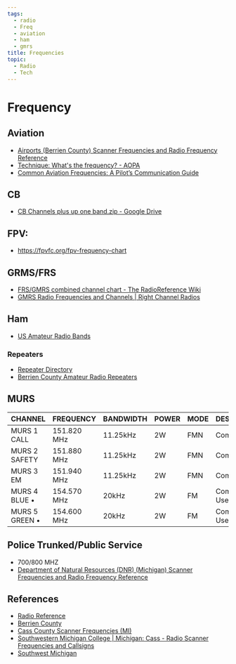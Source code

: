 ```yaml
---
tags:
  - radio
  - Freq
  - aviation
  - ham
  - gmrs
title: Frequencies
topic:
  - Radio
  - Tech
---
```

# Frequency
## Aviation
- [Airports (Berrien County) Scanner Frequencies and Radio Frequency Reference](https://www.radioreference.com/db/aid/7690)
- [Technique: What's the frequency? - AOPA](https://www.aopa.org/news-and-media/all-news/2018/january/pilot/technique-whats-the-frequency#:~:text=Legally%2C%20for%20air%2Dto%2D,share%20123.3%20and%20123.5%20MHz.)
- [Common Aviation Frequencies: A Pilot’s Communication Guide](https://www.pilotmall.com/blogs/news/common-aviation-frequencies-a-pilot-s-communication-guide)
## CB
- [CB Channels plus up one band.zip - Google Drive](https://drive.google.com/file/d/1O8CEfGy9_dffhHHgaO42yuPo63xomgj3/view)
## FPV:
- https://fpvfc.org/fpv-frequency-chart

## GRMS/FRS
-  [FRS/GMRS combined channel chart - The RadioReference Wiki](https://wiki.radioreference.com/index.php/FRS/GMRS_combined_channel_chart)
 - [GMRS Radio Frequencies and Channels | Right Channel Radios](https://www.rightchannelradios.com/blogs/newsletters/gmrs-radio-frequencies-and-channels)
## Ham
- [US Amateur Radio Bands](https://raw.githubusercontent.com/tinkernerd/Tinkernerd/main/.github/attachments/Band_Chart.pdf)
### Repeaters
- [Repeater Directory](http://www.miarc.com/repeaterDir.php?parm1=Quadrant&parm2=SW)
- [Berrien County Amateur Radio Repeaters](https://www.repeaterbook.com/repeaters/location_search.php?type=county&state_id=26&loc=Berrien)

## MURS
| **CHANNEL**    | **FREQUENCY** | **BANDWIDTH** | **POWER** | **MODE** | **DESCRIPTION**     |
| -------------- | ------------- | ------------- | --------- | -------- | ------------------- |
| MURS 1 CALL    | 151.820 MHz   | 11.25kHz      | 2W        | FMN      | Common Use          |
| MURS 2 SAFETY  | 151.880 MHz   | 11.25kHz      | 2W        | FMN      | Common Use          |
| MURS 3 EM      | 151.940 MHz   | 11.25kHz      | 2W        | FMN      | Common Use          |
| MURS 4 BLUE •  | 154.570 MHz   | 20kHz         | 2W        | FM       | Common Use/Blue Dot |
| MURS 5 GREEN • | 154.600 MHz   | 20kHz         | 2W        | FM       | Common Use/Blue Dot |

## Police Trunked/Public Service
- 700/800 MHZ 
- [Department of Natural Resources (DNR) (Michigan) Scanner Frequencies and Radio Frequency Reference](https://www.radioreference.com/db/aid/1325)
## References
- [Radio Reference](https://www.radioreference.com/)
- [Berrien County](https://www.radioreference.com/db/browse/ctid/1237)
- [Cass County Scanner Frequencies (MI)](http://www.interceptradio.com/slocal.php?disp=1&country=US&state=MI&county=Cass)
- [Southwestern Michigan College | Michigan: Cass - Radio Scanner Frequencies and Callsigns](https://www.scannerfrequencies.com/radio/michigan/cass/909025/WPWT498)
- [Southwest Michigan](https://www.angelfire.com/mi3/swmichiganfreq/frequencies.html#Berrien)




